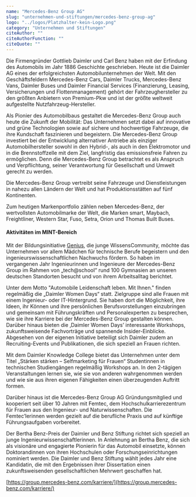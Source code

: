 ```yaml
---
name: "Mercedes-Benz Group AG"
slug: "unternehmen-und-stiftungen/mercedes-benz-group-ag"
logo: "../logos/Platzhalter-kein-Logo.png"
category: "Unternehmen und Stiftungen"
citeAuthor: ""
citeAuthorFunction: ""
citeQuote: ""
---
```


Die Firmengründer Gottlieb Daimler und Carl Benz haben mit der Erfindung des Automobils im Jahr 1886 Geschichte geschrieben. Heute ist die Daimler AG eines der erfolgreichsten Automobilunternehmen der Welt. Mit den Geschäftsfeldern Mercedes-Benz Cars, Daimler Trucks, Mercedes-Benz Vans, Daimler Buses und Daimler Financial Services (Finanzierung, Leasing, Versicherungen und Flottenmanagement) gehört der Fahrzeughersteller zu den größten Anbietern von Premium-Pkw und ist der größte weltweit aufgestellte Nutzfahrzeug-Hersteller.

Als Pionier des Automobilbaus gestaltet die Mercedes-Benz Group auch heute die Zukunft der Mobilität: Das Unternehmen setzt dabei auf innovative und grüne Technologien sowie auf sichere und hochwertige Fahrzeuge, die ihre Kundschaft faszinieren und begeistern. Die Mercedes-Benz Group investiert bei der Entwicklung alternativer Antriebe als einziger Automobilhersteller sowohl in den Hybrid-, als auch in den Elektromotor und in die Brennstoffzelle mit dem Ziel, langfristig das emissionsfreie Fahren zu ermöglichen. Denn die Mercedes-Benz Group betrachtet es als Anspruch und Verpflichtung, seiner Verantwortung für Gesellschaft und Umwelt gerecht zu werden.

Die Mercedes-Benz Group vertreibt seine Fahrzeuge und Dienstleistungen in nahezu allen Ländern der Welt und hat Produktionsstätten auf fünf Kontinenten.

Zum heutigen Markenportfolio zählen neben Mercedes-Benz, der wertvollsten Automobilmarke der Welt, die Marken smart, Maybach, Freightliner, Western Star, Fuso, Setra, Orion und Thomas Built Buses.

#### Aktivitäten im MINT-Bereich

Mit der Bildungsinitiative [Genius](https://www.genius-community.com/), die junge WissensCommunity, möchte das Unternehmen vor allem Mädchen für technische Berufe begeistern und den ingenieurswissenschaftlichen Nachwuchs fördern. So haben im vergangenen Jahr Ingenieurinnen und Ingenieure der Mercedes-Benz Group im Rahmen von „tech@school“ rund 100 Gymnasien an unseren deutschen Standorten besucht und von ihrem Arbeitsalltag berichtet.

Unter dem Motto "Automobile Leidenschaft leben. Mit Ihnen." finden regelmäßig die „Daimler Women Days“ statt. Zielgruppe sind alle Frauen mit einem Ingenieur- oder IT-Hintergrund. Sie haben dort die Möglichkeit, ihre Ideen, ihr Können und ihre persönlichen Berufsvorstellungen einzubringen und gemeinsam mit Führungskräften und Personalexperten zu besprechen, wie sie ihre Karriere bei der Mercedes-Benz Group gestalten können. Darüber hinaus bieten die ‚Daimler Women Days’ interessante Workshops, zukunftsweisende Fachvorträge und spannende Insider-Einblicke. Abgesehen von der eigenen Initiative beteiligt sich Daimler zudem an Recruiting-Events und Publikationen, die sich speziell an Frauen richten.

Mit dem Daimler Knowledge College bietet das Unternehmen unter dem Titel „Stärken stärken – Selfmarketing für Frauen“ Studentinnen in technischen Studiengängen regelmäßig Workshops an. In den 2-tägigen Veranstaltungen lernen sie, wie sie von anderen wahrgenommen werden und wie sie aus ihren eigenen Fähigkeiten einen überzeugenden Auftritt formen.

Darüber hinaus ist die Mercedes-Benz Group AG Gründungsmitglied und kooperiert seit über 10 Jahren mit Femtec, dem Hochschulkarrierezentrum für Frauen aus den Ingenieur- und Naturwissenschaften. Die Femtec’lerinnen werden gezielt auf die berufliche Praxis und auf künftige Führungsaufgaben vorbereitet.

Der Bertha Benz-Preis der Daimler und Benz Stiftung richtet sich speziell an junge Ingenieurwissenschaftlerinnen. In Anlehnung an Bertha Benz, die sich als visionäre und engagierte Pionierin für das Automobil einsetzte, können Doktorandinnen von ihren Hochschulen oder Forschungseinrichtungen nominiert werden. Die Daimler und Benz Stiftung wählt jedes Jahr eine Kandidatin, die mit den Ergebnissen ihrer Dissertation einen zukunftsweisenden gesellschaftlichen Mehrwert geschaffen hat.

[https://group.mercedes-benz.com/karriere/](https://group.mercedes-benz.com/karriere/)
